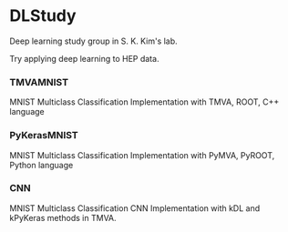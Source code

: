 # DLStudy

Deep learning study group in S. K. Kim's lab.

Try applying deep learning to HEP data.

### TMVAMNIST
MNIST Multiclass Classification Implementation with TMVA, ROOT, C++ language

### PyKerasMNIST
MNIST Multiclass Classification Implementation with PyMVA, PyROOT, Python language

### CNN
MNIST Multiclass Classification CNN Implementation with kDL and kPyKeras methods in TMVA.

